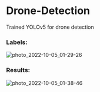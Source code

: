 # Drone-Detection
Trained YOLOv5 for drone detection

### Labels:

![photo_2022-10-05_01-29-26](https://github.com/EgorProkopov/Drone-Detection/assets/66411453/9590bf73-5d68-4bdc-a305-66642bd85934)

### Results: 

![photo_2022-10-05_01-38-46](https://github.com/EgorProkopov/Drone-Detection/assets/66411453/246f2836-81d5-45c9-9f08-5b193326a0e6)
